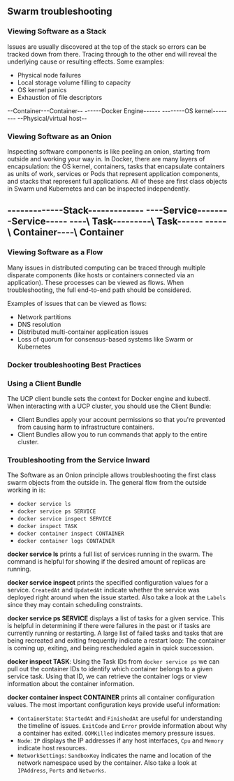 ## Swarm troubleshooting

### Viewing Software as a Stack

Issues are usually discovered at the top of the stack so errors can be tracked down from there. Tracing through to the other end will reveal the underlying cause or resulting effects. Some examples:
* Physical node failures
* Local storage volume filling to capacity
* OS kernel panics
* Exhaustion of file descriptors

--Container---Container--
------Docker Engine------
--------OS kernel--------
--Physical/virtual host--

### Viewing Software as an Onion

Inspecting software components is like peeling an onion, starting from outside and working your way in. In Docker, there are many layers of encapsulation: the OS kernel, containers, tasks that encapsulate containers as units of work, services or Pods that represent application components, and stacks that represent full applications. All of these are first class objects in Swarm und Kubernetes and can be inspected independently.

-------------Stack-------------
----Service--------Service-----
----\ Task---------\ Task------
-----\ Container----\ Container
-------------------------------

### Viewing Software as a Flow

Many issues in distributed computing can be traced through multiple disparate components (like hosts or containers connected via an application). These processes can be viewed as flows. When troubleshooting, the full end-to-end path should be considered.

Examples of issues that can be viewed as flows:
* Network partitions
* DNS resolution
* Distributed multi-container application issues
* Loss of quorum for consensus-based systems like Swarm or Kubernetes

### Docker troubleshooting Best Practices

### Using a Client Bundle

The UCP client bundle sets the context for Docker engine and kubectl. When interacting with a UCP cluster, you should use the Client Bundle:
* Client Bundles apply your account permissions so that you're prevented from causing harm to infrastructure containers.
* Client Bundles allow you to run commands that apply to the entire cluster.

### Troubleshooting from the Service Inward

The Software as an Onion principle allows troubleshooting the first class swarm objects from the outside in. The general flow from the outside working in is:
* `docker service ls`
* `docker service ps SERVICE`
* `docker service inspect SERVICE`
* `docker inspect TASK`
* `docker container inspect CONTAINER`
* `docker container logs CONTAINER`

**docker service ls** prints a full list of services running in the swarm. The command is helpful for showing if the desired amount of replicas are running.

**docker service inspect** prints the specified configuration values for a service. `CreatedAt` and `UpdatedAt` indicate whether the service was deployed right around when the issue started. Also take a look at the `Labels` since they may contain scheduling constraints.

**docker service ps SERVICE** displays a list of tasks for a given service. This is helpful in determining if there were failures in the past or if tasks are currently running or restarting. A large list of failed tasks and tasks that are being recreated and exiting frequently indicate a restart loop: The container is coming up, exiting, and being rescheduled again in quick succession.

**docker inspect TASK**: Using the Task IDs from `docker service ps` we can pull out the container IDs to identify which container belongs to a given service task. Using that ID, we can retrieve the container logs or view information about the container information.

**docker container inspect CONTAINER** prints all container configuration values. The most important configuration keys provide useful information:
* `ContainerState`: `StartedAt` and `FinishedAt` are useful for understanding the timeline of issues. `ExitCode` and `Error` provide information about why a container has exited. `OOMKilled` indicates memory pressure issues.
* `Node`: `IP` displays the IP addresses if any host interfaces, `Cpu` and `Memory` indicate host resources.
* `NetworkSettings`: `SandboxKey` indicates the name and location of the network namespace used by the container. Also take a look at `IPAddress`, `Ports` and `Networks`.
